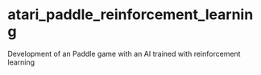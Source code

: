 # atari_paddle_reinforcement_learning
Development of an Paddle game with an AI trained with reinforcement learning
